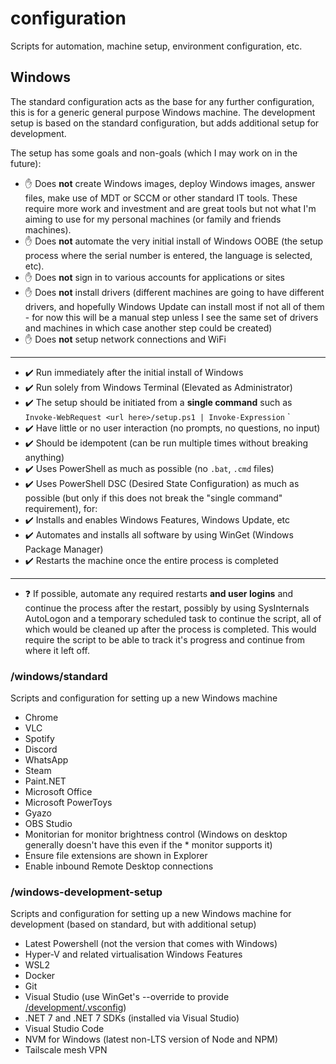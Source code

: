 # configuration
Scripts for automation, machine setup, environment configuration, etc.

## Windows
The standard configuration acts as the base for any further configuration, this is for a generic general purpose Windows machine. The development setup is based on the standard configuration, but adds additional setup for development.

The setup has some goals and non-goals (which I may work on in the future):

* ✋ Does **not** create Windows images, deploy Windows images, answer files, make use of MDT or SCCM or other standard IT tools. These require more work and investment and are great tools but not what I'm aiming to use for my personal machines (or family and friends machines).
* ✋ Does **not** automate the very initial install of Windows OOBE (the setup process where the serial number is entered, the language is selected, etc).
* ✋ Does **not** sign in to various accounts for applications or sites
* ✋ Does **not** install drivers (different machines are going to have different drivers, and hopefully Windows Update can install most if not all of them - for now this will be a manual step unless I see the same set of drivers and machines in which case another step could be created)
* ✋ Does **not** setup network connections and WiFi

---

* ✔️ Run immediately after the initial install of Windows
* ✔️ Run solely from Windows Terminal (Elevated as Administrator)
* ✔️ The setup should be initiated from a **single command** such as `Invoke-WebRequest <url here>/setup.ps1 | Invoke-Expression`
`
* ✔️ Have little or no user interaction (no prompts, no questions, no input)
* ✔️ Should be idempotent (can be run multiple times without breaking anything)
* ✔️ Uses PowerShell as much as possible (no `.bat`, `.cmd` files)
* ✔️ Uses PowerShell DSC (Desired State Configuration) as much as possible (but only if this does not break the "single command" requirement), for:
* ✔️ Installs and enables Windows Features, Windows Update, etc
* ✔️ Automates and installs all software by using WinGet (Windows Package Manager)
* ✔️ Restarts the machine once the entire process is completed

---

* ❓ If possible, automate any required restarts **and user logins** and continue the process after the restart, possibly by using SysInternals AutoLogon and a temporary scheduled task to continue the script, all of which would be cleaned up after the process is completed. This would require the script to be able to track it's progress and continue from where it left off.

### /windows/standard
Scripts and configuration for setting up a new Windows machine

* Chrome
* VLC
* Spotify
* Discord
* WhatsApp
* Steam
* Paint.NET
* Microsoft Office
* Microsoft PowerToys
* Gyazo
* OBS Studio
* Monitorian for monitor brightness control (Windows on desktop generally doesn't have this even if the * monitor supports it)
* Ensure file extensions are shown in Explorer
* Enable inbound Remote Desktop connections

### /windows-development-setup
Scripts and configuration for setting up a new Windows machine for development (based on standard, but with additional setup)

* Latest Powershell (not the version that comes with Windows)
* Hyper-V and related virtualisation Windows Features
* WSL2
* Docker
* Git
* Visual Studio (use WinGet's --override to provide [/development/.vsconfig](windows/development/.vsconfig))
* .NET 7 and .NET 7 SDKs (installed via Visual Studio)
* Visual Studio Code
* NVM for Windows (latest non-LTS version of Node and NPM)
* Tailscale mesh VPN
